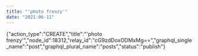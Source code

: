 ```yaml
---
title: "'photo frenzy'"
date: "2021-06-11"
---
```


{"action\_type":"CREATE","title":"'photo frenzy'","node\_id":18312,"relay\_id":"cG9zdDoxODMxMg==","graphql\_single\_name":"post","graphql\_plural\_name":"posts","status":"publish"}
